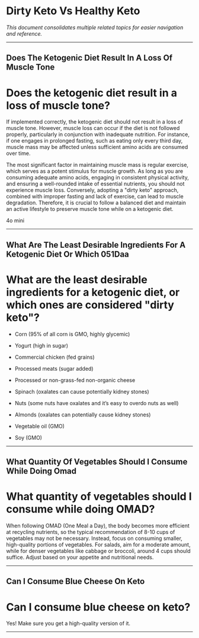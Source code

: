 # Dirty Keto Vs Healthy Keto

*This document consolidates multiple related topics for easier navigation and reference.*

---

## Does The Ketogenic Diet Result In A Loss Of Muscle Tone

# Does the ketogenic diet result in a loss of muscle tone?

If implemented correctly, the ketogenic diet should not result in a loss of muscle tone. However, muscle loss can occur if the diet is not followed properly, particularly in conjunction with inadequate nutrition. For instance, if one engages in prolonged fasting, such as eating only every third day, muscle mass may be affected unless sufficient amino acids are consumed over time.

The most significant factor in maintaining muscle mass is regular exercise, which serves as a potent stimulus for muscle growth. As long as you are consuming adequate amino acids, engaging in consistent physical activity, and ensuring a well-rounded intake of essential nutrients, you should not experience muscle loss. Conversely, adopting a "dirty keto" approach, combined with improper fasting and lack of exercise, can lead to muscle degradation. Therefore, it is crucial to follow a balanced diet and maintain an active lifestyle to preserve muscle tone while on a ketogenic diet.

4o mini

---

## What Are The Least Desirable Ingredients For A Ketogenic Diet Or Which 051Daa

# What are the least desirable ingredients for a ketogenic diet, or which ones are considered "dirty keto"?

- Corn (95% of all corn is GMO, highly glycemic)

- Yogurt (high in sugar)

- Commercial chicken (fed grains)

- Processed meats (sugar added)

- Processed or non-grass-fed non-organic cheese

- Spinach (oxalates can cause potentially kidney stones)

- Nuts (some nuts have oxalates and it’s easy to overdo nuts as well)

- Almonds (oxalates can potentially cause kidney stones)

- Vegetable oil (GMO)

- Soy (GMO)

---

## What Quantity Of Vegetables Should I Consume While Doing Omad

# What quantity of vegetables should I consume while doing OMAD?

When following OMAD (One Meal a Day), the body becomes more efficient at recycling nutrients, so the typical recommendation of 8-10 cups of vegetables may not be necessary. Instead, focus on consuming smaller, high-quality portions of vegetables. For salads, aim for a moderate amount, while for denser vegetables like cabbage or broccoli, around 4 cups should suffice. Adjust based on your appetite and nutritional needs.

---

## Can I Consume Blue Cheese On Keto

# Can I consume blue cheese on keto?

Yes! Make sure you get a high-quality version of it.

---
